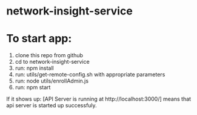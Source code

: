 # network-insight-service
# To start app:
1. clone this repo from github
2. cd to network-insight-service
3. run: npm install
4. run: utils/get-remote-config.sh with appropriate parameters
5. run: node utils/enrollAdmin.js
6. run: npm start

  If it shows up: [API Server is running at http://localhost:3000/] means that api server is started up successfuly.
